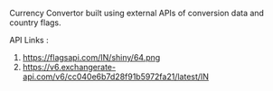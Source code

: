 Currency Convertor built using external APIs of conversion data and country flags.

API Links : 
1. https://flagsapi.com/IN/shiny/64.png
2. https://v6.exchangerate-api.com/v6/cc040e6b7d28f91b5972fa21/latest/IN

